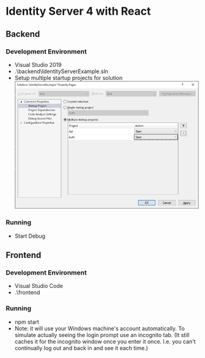 # Identity Server 4 with React

## Backend

### Development Environment

- Visual Studio 2019
- .\backend\IdentityServerExample.sln
- Setup multiple startup projects for solution
  ![Example of setting up multiple projects](https://github.com/WilWa/oidc_react_windowsAuth/blob/master/readme/multipleStartupProjects.png)

### Running

- Start Debug

## Frontend

### Development Environment

- Visual Studio Code
- .\frontend

### Running

- npm start
- Note: it will use your Windows machine's account automatically. To simulate actually seeing the login prompt use an incognito tab. (It still caches it for the incognito window once you enter it once. I.e. you can't continually log out and back in and see it each time.)
